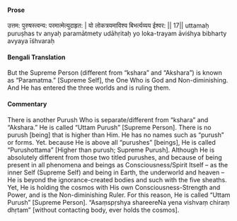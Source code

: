 #### Prose 

उत्तम: पुरुषस्त्वन्य: परमात्मेत्युदाहृत: |
यो लोकत्रयमाविश्य बिभर्त्यव्यय ईश्वर: || 17||
uttamaḥ puruṣhas tv anyaḥ paramātmety udāhṛitaḥ
yo loka-trayam āviśhya bibharty avyaya īśhvaraḥ

 #### Bengali Translation 

But the Supreme Person (different from “kshara” and “Akshara”) is known as “Paramatma.” [Supreme Self], the One Who is God and Non-diminishing. And He has entered the three worlds and is ruling them. 

 #### Commentary 

There is another Purush Who is separate/different from “kshara” and “Akshara.” He is called “Uttam Purush” [Supreme Person]. There is no purush [being] that is higher than Him. He has no names such as “purush” or forms. Yet. because He is above all “purushes” [beings], He is called “Purushottama” [Higher than purush; Supreme Purush]. Although He is absolutely different from those two titled purushes, and because of being present in all phenomena and beings as Consciousness/Spirit Itself – as the inner Self (Supreme Self) and being in Earth, the underworld and heaven – He is beyond the ignorance-created bodies and such with the five sheaths. Yet, He is holding the cosmos with His own Consciousness-Strength and Power, and is the Non-diminishing Ruler. For this reason, He is called “Uttam Purush” [Supreme Person]. “Asaṃspṛshya shareereNa yena vishvaṃ chiraṃ dhṛtam” [without contacting body, ever holds the cosmos]. 
